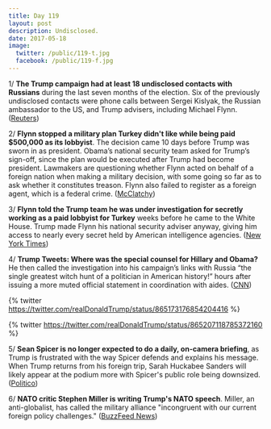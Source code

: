 ```yaml
---
title: Day 119
layout: post
description: Undisclosed.
date: 2017-05-18
image:
  twitter: /public/119-t.jpg
  facebook: /public/119-f.jpg
---
```


1/ **The Trump campaign had at least 18 undisclosed contacts with Russians** during the last seven months of the election. Six of the previously undisclosed contacts were phone calls between Sergei Kislyak, the Russian ambassador to the US, and Trump advisers, including Michael Flynn. ([Reuters](http://www.reuters.com/article/us-usa-trump-russia-contacts-idUSKCN18E106))

2/ **Flynn stopped a military plan Turkey didn't like while being paid $500,000 as its lobbyist**. The decision came 10 days before Trump was sworn in as president. Obama’s national security team asked for Trump’s sign-off, since the plan would be executed after Trump had become president. Lawmakers are questioning whether Flynn acted on behalf of a foreign nation when making a military decision, with some going so far as to ask whether it constitutes treason. Flynn also failed to register as a foreign agent, which is a federal crime. ([McClatchy](http://www.mcclatchydc.com/news/politics-government/white-house/article151149647.html))

3/ **Flynn told the Trump team he was under investigation for secretly working as a paid lobbyist for Turkey** weeks before he came to the White House. Trump made Flynn his national security adviser anyway, giving him access to nearly every secret held by American intelligence agencies. ([New York Times](https://www.nytimes.com/2017/05/17/us/politics/michael-flynn-donald-trump-national-security-adviser.html))

4/ **Trump Tweets: Where was the special counsel for Hillary and Obama?** He then called the investigation into his campaign’s links with Russia “the single greatest witch hunt of a politician in American history!” hours after issuing a more muted official statement in coordination with aides. ([CNN](http://www.cnn.com/2017/05/18/politics/donald-trump-robert-mueller-appointment/))

{% twitter https://twitter.com/realDonaldTrump/status/865173176854204416 %}

{% twitter https://twitter.com/realDonaldTrump/status/865207118785372160 %}

5/ **Sean Spicer is no longer expected to do a daily, on-camera briefing**, as Trump is frustrated with the way Spicer defends and explains his message. When Trump returns from his foreign trip, Sarah Huckabee Sanders will likely appear at the podium more with Spicer's public role being downsized. ([Politico](http://www.politico.com/story/2017/05/18/will-sean-spicer-be-fired-238548))

6/ **NATO critic Stephen Miller is writing Trump's NATO speech**. Miller, an anti-globalist, has called the military alliance "incongruent with our current foreign policy challenges." ([BuzzFeed News](https://www.buzzfeed.com/johnhudson/nato-skeptic-stephen-miller-is-writing-trumps-nato-speech))